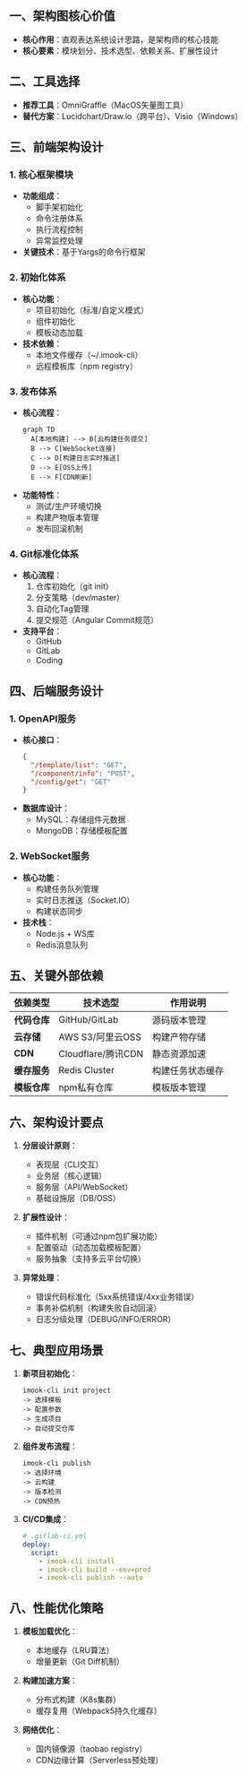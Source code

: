 ## 一、架构图核心价值
- **核心作用**：直观表达系统设计思路，是架构师的核心技能
- **核心要素**：模块划分、技术选型、依赖关系、扩展性设计

## 二、工具选择
- **推荐工具**：OmniGraffle（MacOS矢量图工具）
- **替代方案**：Lucidchart/Draw.io（跨平台）、Visio（Windows）

## 三、前端架构设计
### 1. 核心框架模块
- **功能组成**：
  - 脚手架初始化
  - 命令注册体系
  - 执行流程控制
  - 异常监控处理
- **关键技术**：基于Yargs的命令行框架

### 2. 初始化体系
- **核心功能**：
  - 项目初始化（标准/自定义模式）
  - 组件初始化
  - 模板动态加载
- **技术依赖**：
  - 本地文件缓存（~/.imook-cli）
  - 远程模板库（npm registry）

### 3. 发布体系
- **核心流程**：
  ```mermaid
  graph TD
    A[本地构建] --> B[云构建任务提交]
    B --> C[WebSocket连接]
    C --> D[构建日志实时推送]
    D --> E[OSS上传]
    E --> F[CDN刷新]
  ```
- **功能特性**：
  - 测试/生产环境切换
  - 构建产物版本管理
  - 发布回滚机制

### 4. Git标准化体系
- **核心流程**：
  1. 仓库初始化（git init）
  2. 分支策略（dev/master）
  3. 自动化Tag管理
  4. 提交规范（Angular Commit规范）
- **支持平台**：
  - GitHub
  - GitLab
  - Coding

## 四、后端服务设计
### 1. OpenAPI服务
- **核心接口**：
  ```json
  {
    "/template/list": "GET",
    "/component/info": "POST",
    "/config/get": "GET"
  }
  ```
- **数据库设计**：
  - MySQL：存储组件元数据
  - MongoDB：存储模板配置

### 2. WebSocket服务
- **核心功能**：
  - 构建任务队列管理
  - 实时日志推送（Socket.IO）
  - 构建状态同步
- **技术栈**：
  - Node.js + WS库
  - Redis消息队列

## 五、关键外部依赖
| 依赖类型       | 技术选型           | 作用说明                     |
|----------------|--------------------|------------------------------|
| **代码仓库**   | GitHub/GitLab      | 源码版本管理                 |
| **云存储**     | AWS S3/阿里云OSS   | 构建产物存储                 |
| **CDN**        | Cloudflare/腾讯CDN | 静态资源加速                 |
| **缓存服务**   | Redis Cluster      | 构建任务状态缓存             |
| **模板仓库**   | npm私有仓库        | 模板版本管理                 |

## 六、架构设计要点
1. **分层设计原则**：
   - 表现层（CLI交互）
   - 业务层（核心逻辑）
   - 服务层（API/WebSocket）
   - 基础设施层（DB/OSS）

2. **扩展性设计**：
   - 插件机制（可通过npm包扩展功能）
   - 配置驱动（动态加载模板配置）
   - 服务抽象（支持多云平台切换）

3. **异常处理**：
   - 错误代码标准化（5xx系统错误/4xx业务错误）
   - 事务补偿机制（构建失败自动回滚）
   - 日志分级处理（DEBUG/INFO/ERROR）

## 七、典型应用场景
1. **新项目初始化**：
   ```
   imook-cli init project 
   -> 选择模板 
   -> 配置参数 
   -> 生成项目 
   -> 自动提交仓库
   ```

2. **组件发布流程**：
   ```
   imook-cli publish 
   -> 选择环境 
   -> 云构建 
   -> 版本检测 
   -> CDN预热
   ```

3. **CI/CD集成**：
   ```yaml
   # .gitlab-ci.yml
   deploy:
     script:
       - imook-cli install
       - imook-cli build --env=prod
       - imook-cli publish --auto
   ```

## 八、性能优化策略
1. **模板加载优化**：
   - 本地缓存（LRU算法）
   - 增量更新（Git Diff机制）

2. **构建加速方案**：
   - 分布式构建（K8s集群）
   - 缓存复用（Webpack5持久化缓存）

3. **网络优化**：
   - 国内镜像源（taobao registry）
   - CDN边缘计算（Serverless预处理）